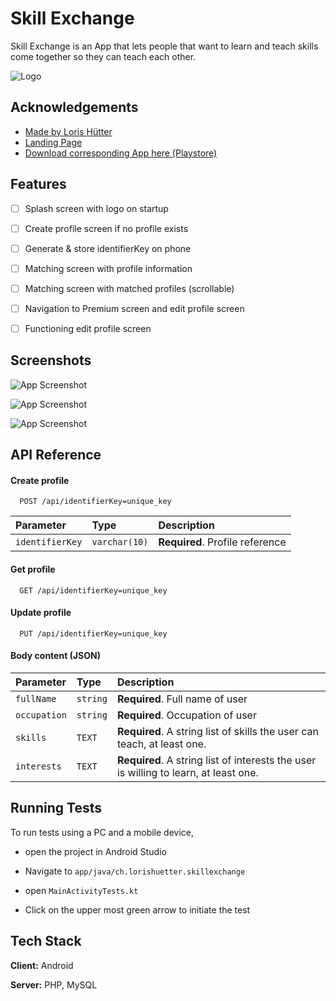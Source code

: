 
# Skill Exchange

Skill Exchange is an App that lets people that want to learn and teach skills come together so they can teach each other.


![Logo](https://skill-exchange.loris-huetter.ch/logo.png)


## Acknowledgements

 - [Made by Loris Hütter](https://hul.bm-it.ch)
 - [Landing Page](https://skill-exchange.loris-huetter.ch)
 - [Download corresponding App here (Playstore)](PLACEHOLDER)


## Features

- [ ]  Splash screen with logo on startup
- [ ]  Create profile screen if no profile exists
- [ ]  Generate & store identifierKey on phone
- [ ]  Matching screen with profile information
- [ ]  Matching screen with matched profiles (scrollable)
- [ ]  Navigation to Premium screen and edit profile screen
- [ ]  Functioning edit profile screen


## Screenshots

![App Screenshot](https://skill-exchange.loris-huetter.ch/screenshot1.png) 

![App Screenshot](https://skill-exchange.loris-huetter.ch/screenshot2.png)

![App Screenshot](https://skill-exchange.loris-huetter.ch/screenshot1.png)

## API Reference

#### Create profile

```http
  POST /api/identifierKey=unique_key
```

| Parameter | Type     | Description                |
| :-------- | :------- | :------------------------- |
| `identifierKey` | `varchar(10)` | **Required**. Profile reference |

#### Get profile

```http
  GET /api/identifierKey=unique_key
```

#### Update profile

```http
  PUT /api/identifierKey=unique_key
```
#### Body content (JSON)
| Parameter | Type     | Description                       |
| :-------- | :------- | :-------------------------------- |
| `fullName`      | `string` | **Required**. Full name of user |
| `occupation` | `string` | **Required**. Occupation of user |
| `skills` | `TEXT` | **Required**. A string list of skills the user can teach, at least one. |
| `interests` | `TEXT` | **Required**. A string list of interests the user is willing to learn, at least one. |



## Running Tests 

To run tests using a PC and a mobile device, 
- open the project in Android Studio

- Navigate to `app/java/ch.lorishuetter.skillexchange` 

- open `MainActivityTests.kt`

- Click on the upper most green arrow to initiate the test



## Tech Stack

**Client:** Android

**Server:** PHP, MySQL

